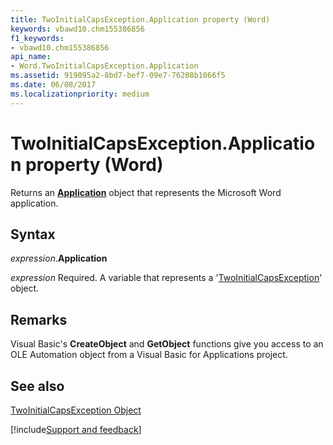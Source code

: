 ```yaml
---
title: TwoInitialCapsException.Application property (Word)
keywords: vbawd10.chm155386856
f1_keywords:
- vbawd10.chm155386856
api_name:
- Word.TwoInitialCapsException.Application
ms.assetid: 919095a2-8bd7-bef7-09e7-76208b1066f5
ms.date: 06/08/2017
ms.localizationpriority: medium
---
```



# TwoInitialCapsException.Application property (Word)

Returns an **[Application](Word.Application.md)** object that represents the Microsoft Word application.


## Syntax

_expression_.**Application**

_expression_ Required. A variable that represents a '[TwoInitialCapsException](Word.TwoInitialCapsException.md)' object.


## Remarks

Visual Basic's **CreateObject** and **GetObject** functions give you access to an OLE Automation object from a Visual Basic for Applications project.


## See also


[TwoInitialCapsException Object](Word.TwoInitialCapsException.md)

[!include[Support and feedback](~/includes/feedback-boilerplate.md)]